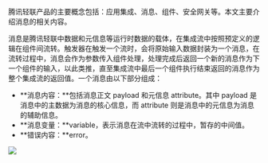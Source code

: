 ﻿腾讯轻联产品的主要概念包括：应用集成、消息、组件、安全网关等。本文主要介绍消息的相关内容。

消息是腾讯轻联中数据和元信息等运行时数据的载体，在集成流中按照预定义的逻辑在组件间流转。触发器在触发一个流时，会将原始输入数据封装为一个消息，在流转过程中，消息会作为参数传入组件处理，处理完成后返回一个新的消息作为下一个组件的输入，以此类推，直至集成流中最后一个组件执行结束返回的消息作为整个集成流的返回值。一个消息由以下部分组成：
- **消息内容：**包括消息正文 payload 和元信息 attribute。其中 payload 是消息中的主数据为消息的核心信息，而 attribute 则是消息中的元信息为消息的辅助信息。
- **消息变量：**variable，表示消息在流中流转的过程中，暂存的中间值。
- **错误内容：**error。

![](https://staticintl.cloudcachetci.com/yehe/backend-news/LwBP053_%E6%B6%88%E6%81%AF_03.jpg)
